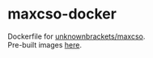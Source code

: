 # maxcso-docker

Dockerfile for [unknownbrackets/maxcso](https://github.com/unknownbrackets/maxcso).  
Pre-built images [here](https://hub.docker.com/r/3ster/maxcso).

